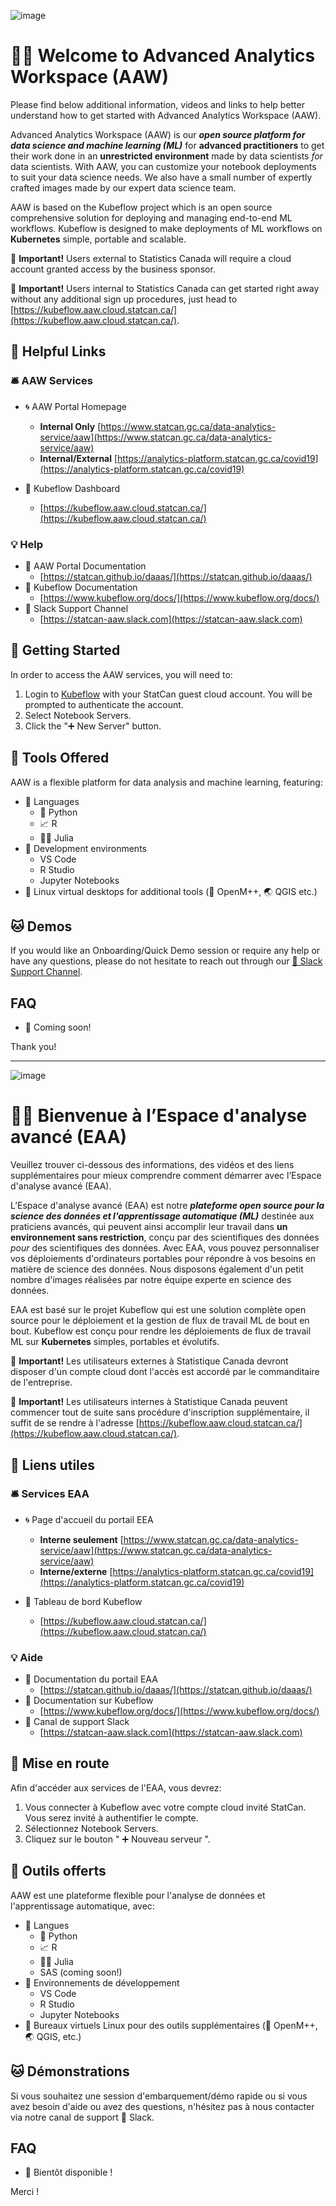 ![image](https://user-images.githubusercontent.com/8212170/158243976-0ee25082-f3dc-4724-b8c3-1430c7f2a461.png)

# 🧙🔮 Welcome to Advanced Analytics Workspace (AAW)

Please find below additional information, videos and links to help better understand how to get started with Advanced Analytics Workspace (AAW). 

Advanced Analytics Workspace (AAW) is our **_open source platform for data science and machine learning (ML)_** for **advanced practitioners** to get their work done in an **unrestricted environment** made by data scientists _for_ data scientists. With AAW, you can customize your notebook deployments to suit your data science needs. We also have a small number of expertly crafted images made by our expert data science team.

AAW is based on the Kubeflow project which is an open source comprehensive solution for deploying and managing end-to-end ML workflows. Kubeflow is designed to make deployments of ML workflows on **Kubernetes** simple, portable and scalable.

🔔 **Important!** Users external to Statistics Canada will require a cloud account granted access by the business sponsor.

🔔 **Important!** Users internal to Statistics Canada can get started right away without any additional sign up procedures, just head to  [https://kubeflow.aaw.cloud.statcan.ca/](https://kubeflow.aaw.cloud.statcan.ca/).

## 🔗 Helpful Links

### 🛎️ AAW Services

- 🌀 AAW Portal Homepage
  - **Internal Only** [https://www.statcan.gc.ca/data-analytics-service/aaw](https://www.statcan.gc.ca/data-analytics-service/aaw)
  - **Internal/External** [https://analytics-platform.statcan.gc.ca/covid19](https://analytics-platform.statcan.gc.ca/covid19)

- 🤖 Kubeflow Dashboard
  - [https://kubeflow.aaw.cloud.statcan.ca/](https://kubeflow.aaw.cloud.statcan.ca/) 

### 💡 Help

- 📗 AAW Portal Documentation
  - [https://statcan.github.io/daaas/](https://statcan.github.io/daaas/)
- 📘 Kubeflow Documentation
  - [https://www.kubeflow.org/docs/](https://www.kubeflow.org/docs/)  
- 🤝 Slack Support Channel
  - [https://statcan-aaw.slack.com](https://statcan-aaw.slack.com)

## 🧭 Getting Started

In order to access the AAW services, you will need to:

1. Login to [Kubeflow](https://kubeflow.aaw.cloud.statcan.ca/) with your StatCan guest cloud account. You will be prompted to authenticate the account.
2. Select Notebook Servers.
3. Click the "➕ New Server" button.

## 🧰 Tools Offered

AAW is a flexible platform for data analysis and machine learning, featuring:

  - 📜 Languages
    - 🐍 Python
    - 📈 R
    - 👩‍🔬 Julia
  - 🧮 Development environments
    - VS Code
    - R Studio
    - Jupyter Notebooks
  - 🐧 Linux virtual desktops for additional tools (🧫 OpenM++, 🌏 QGIS etc.)

## 🐱 Demos

If you would like an Onboarding/Quick Demo session or require any help or have any questions, please do not hesitate to reach out through our [🤝 Slack Support Channel](https://statcan-aaw.slack.com).

## FAQ

- 🚧 Coming soon!

Thank you!

---

![image](https://user-images.githubusercontent.com/8212170/158243976-0ee25082-f3dc-4724-b8c3-1430c7f2a461.png)


# 🧙🔮 Bienvenue à l’Espace d'analyse avancé (EAA)

Veuillez trouver ci-dessous des informations, des vidéos et des liens supplémentaires pour mieux comprendre comment démarrer avec l’Espace d'analyse avancé (EAA).

L’Espace d'analyse avancé (EAA) est notre **_plateforme open source pour la science des données et l'apprentissage automatique (ML)_** destinée aux praticiens avancés, qui peuvent ainsi accomplir leur travail dans **un environnement sans restriction**, conçu par des scientifiques des données _pour_ des scientifiques des données. Avec EAA, vous pouvez personnaliser vos déploiements d'ordinateurs portables pour répondre à vos besoins en matière de science des données. Nous disposons également d'un petit nombre d'images réalisées par notre équipe experte en science des données.

EAA est basé sur le projet Kubeflow qui est une solution complète open source pour le déploiement et la gestion de flux de travail ML de bout en bout. Kubeflow est conçu pour rendre les déploiements de flux de travail ML sur **Kubernetes** simples, portables et évolutifs.

🔔 **Important!** Les utilisateurs externes à Statistique Canada devront disposer d'un compte cloud dont l'accès est accordé par le commanditaire de l'entreprise.

🔔 **Important!** Les utilisateurs internes à Statistique Canada peuvent commencer tout de suite sans procédure d'inscription supplémentaire, il suffit de se rendre à l'adresse [https://kubeflow.aaw.cloud.statcan.ca/](https://kubeflow.aaw.cloud.statcan.ca/).

## 🔗 Liens utiles

### 🛎️ Services EAA

- 🌀 Page d'accueil du portail EEA
  - **Interne seulement** [https://www.statcan.gc.ca/data-analytics-service/aaw](https://www.statcan.gc.ca/data-analytics-service/aaw)
  - **Interne/externe** [https://analytics-platform.statcan.gc.ca/covid19](https://analytics-platform.statcan.gc.ca/covid19)

- 🤖 Tableau de bord Kubeflow
  - [https://kubeflow.aaw.cloud.statcan.ca/](https://kubeflow.aaw.cloud.statcan.ca/) 

### 💡 Aide

- 📗 Documentation du portail EAA
  - [https://statcan.github.io/daaas/](https://statcan.github.io/daaas/)
- 📘 Documentation sur Kubeflow
  - [https://www.kubeflow.org/docs/](https://www.kubeflow.org/docs/)  
- 🤝 Canal de support Slack
  - [https://statcan-aaw.slack.com](https://statcan-aaw.slack.com)

## 🧭 Mise en route

Afin d'accéder aux services de l'EAA, vous devrez:

1. Vous connecter à Kubeflow avec votre compte cloud invité StatCan. Vous serez invité à authentifier le compte.
2. Sélectionnez Notebook Servers.
3. Cliquez sur le bouton " ➕ Nouveau serveur ".

## 🧰 Outils offerts

AAW est une plateforme flexible pour l'analyse de données et l'apprentissage automatique, avec:

- 📜 Langues
  - 🐍 Python
  - 📈 R
  - 👩🔬 Julia
  - SAS (coming soon!)
- 🧮 Environnements de développement
  - VS Code
  - R Studio
  - Jupyter Notebooks
- 🐧 Bureaux virtuels Linux pour des outils supplémentaires (🧫 OpenM++, 🌏 QGIS, etc.)

## 🐱 Démonstrations

Si vous souhaitez une session d'embarquement/démo rapide ou si vous avez besoin d'aide ou avez des questions, n'hésitez pas à nous contacter via notre canal de support 🤝 Slack.

## FAQ

- 🚧 Bientôt disponible !

Merci !
